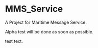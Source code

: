 # MMS_Service
A Project for Maritime Message Service.

Alpha test will be done as soon as possible.

test text.